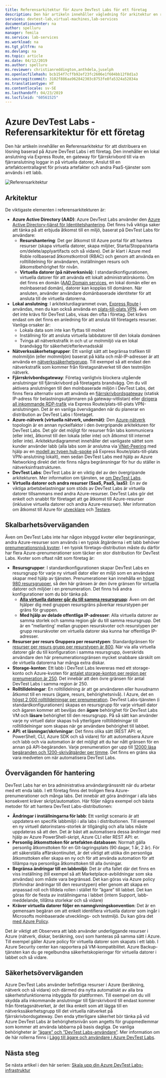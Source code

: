 ```yaml
---
title: Referensarkitektur för Azure DevTest Labs för ett företag
description: Den här artikeln innehåller vägledning för arkitektur en referens för Azure DevTest Labs i ett företag.
services: devtest-lab,virtual-machines,lab-services
documentationcenter: na
author: spelluru
manager: femila
ms.service: lab-services
ms.workload: na
ms.tgt_pltfrm: na
ms.devlang: na
ms.topic: article
ms.date: 04/12/2019
ms.author: spelluru
ms.reviewer: christianreddington,anthdela,juselph
ms.openlocfilehash: bcb154f7cffb92ef23fc2606e1f604bb12f8d1a3
ms.sourcegitcommit: 3102f886aa962842303c8753fe8fa5324a52834a
ms.translationtype: HT
ms.contentlocale: sv-SE
ms.lasthandoff: 04/23/2019
ms.locfileid: "60561525"
---
```

# <a name="azure-devtest-labs---reference-architecture-for-an-enterprise"></a>Azure DevTest Labs - Referensarkitektur för ett företag
Den här artikeln innehåller en Referensarkitektur för att distribuera en lösning baserad på Azure DevTest Labs i ett företag. Den innehåller en lokal anslutning via Express Route, en gateway för fjärrskrivbord till via en fjärranslutning loggar in på virtuella datorer, Anslut till en artefaktcentrallagret för privata artefakter och andra PaaS-tjänster som används i ett labb.

![Referensarkitektur](./media/devtest-lab-reference-architecture/reference-architecture.png)

## <a name="architecture"></a>Arkitektur
De viktigaste elementen i referensarkitekturen är:

- **Azure Active Directory (AAD)**: Azure DevTest Labs använder den [Azure Active Directory-tjänst för Identitetshantering](../active-directory/fundamentals/active-directory-whatis.md). Det finns två viktiga saker att tänka på att erbjuda åtkomst till en miljö, baserat på DevTest Labs för användare:
    - **Resurshantering**:  Det ger åtkomst till Azure portal för att hantera resurser (skapa virtuella datorer, skapa miljöer, Starta/Stoppa/starta om/delete/applyartifacts och så vidare). Det är klart i Azure med Roble rollbaserad åtkomstkontroll (RBAC) och genom att använda en rolltilldelning för användaren, inställningen resurs och åtkomstbehörighet för nivån.
    - **Virtuella datorer (på nätverksnivå)**:  I standardkonfigurationen, virtuella datorer för att använda ett lokalt administratörskonto.  Om det finns en domän ([AAD Domain services](../active-directory-domain-services/active-directory-ds-overview.md), en lokal domän eller en molnbaserad domän), datorer kan kopplas till domänen. När ansluten, använder användare domänbaserade identiteter för att ansluta till de virtuella datorerna.
- **Lokal anslutning**: I arkitekturdiagrammet ovan, [Express Route](../expressroute/expressroute-introduction.md) i användas, men du kan också använda en [plats-till-plats VPN](../vpn-gateway/vpn-gateway-about-vpn-gateway-settings.md). Även om det inte krävs för DevTest Labs, visas den ofta i företag. Det krävs endast om det finns en anledning för att ansluta till företagets resurser. Vanliga orsaker är: 
    - Lokala data som inte kan flyttas till molnet
    - Inställning för att ansluta virtuella labbdatorer till den lokala domänen
    - Tvinga all nätverkstrafik in och ut ur molnmiljö via en lokal brandvägg för säkerhet/efterlevnadsskäl
- **Nätverkssäkerhetsgrupper**: Ett vanligt sätt att begränsa trafiken till molnmiljön (eller molnmiljön) baserat på källa och mål-IP-adresser är att använda en [nätverkssäkerhetsgrupp](../virtual-network/security-overview.md). Till exempel så att endast den nätverkstrafik som kommer från företagsnätverket till den testmiljön nätverk.
- **Fjärrskrivbordsgateway**:  Företag vanligtvis blockera utgående anslutningar till fjärrskrivbord på företagets brandvägg. Om du vill aktivera anslutningen till den molnbaserade miljön i DevTest Labs, det finns flera alternativ som att använda en [fjärrskrivbordsgateway](/windows-server/remote/remote-desktop-services/desktop-hosting-logical-architecture) (statisk IP-adress för belastningsutjämnaren på gateway-vitlistan) eller [dirigera all inkommande RDP-trafik](../vpn-gateway/vpn-gateway-forced-tunneling-rm.md) via Express Route/plats-till-plats VPN-anslutningen. Det är en vanliga överväganden när du planerar en distribution av DevTest Labs i företaget.
- **Azure-nätverk (virtuella nätverk, undernät)**:  Den [Azure-nätverk](../networking/networking-overview.md) topologin är en annan nyckelfaktor i den övergripande arkitekturen för DevTest Labs. Det gör det möjligt för resurser från labs kommunicera (eller inte), åtkomst till den lokala (eller inte) och åtkomst till internet (eller inte). Arkitekturdiagrammet innehåller det vanligaste sättet som kunder använder labb (alla labs som är anslutna via [VNet-Peering](../virtual-network/virtual-network-peering-overview.md) med hjälp av en [modell av typen hub-spoke](/azure/architecture/reference-architectures/hybrid-networking/hub-spoke) på Express Route/plats-till-plats VPN-anslutning lokalt), men sedan DevTest Labs med hjälp av Azure Networking direkt det inte finns några begränsningar för hur du ställer in nätverksinfrastrukturen.
- **DevTest Labs**:  DevTest Labs är en viktig del av den övergripande arkitekturen. Mer information om tjänsten, se [om DevTest Labs](devtest-lab-overview.md).
- **Virtuella datorer och andra resurser (SaaS, PaaS, IaaS)**:  En av de viktiga arbetsbelastningar som stöds av DevTest Labs är virtuella datorer tillsammans med andra Azure-resurser.  DevTest Labs gör det enkelt och snabbt för företaget att ge åtkomst till Azure-resurser (inklusive virtuella datorer och andra Azure-resurser).  Mer information om åtkomst till Azure för [utvecklare](devtest-lab-developer-lab.md) och [Testare](devtest-lab-test-env.md).

## <a name="scalability-considerations"></a>Skalbarhetsöverväganden
Även om DevTest Labs inte har någon inbyggd kvoter eller begränsningar, andra Azure-resurser som används i en typisk åtgärderna i ett labb behöver [prenumerationsnivå kvoter](../azure-subscription-service-limits.md). I en typisk företags-distribution måste du därför har flera Azure-prenumerationer som täcker en stor distribution för DevTest Labs. Kvoter som oftast nått som företag är:

- **Resursgrupper**:  I standardkonfigurationen skapar DevTest Labs en resursgrupp för varje ny virtuell dator eller en miljö som en användare skapar med hjälp av tjänsten. Prenumerationer kan innehålla en [högst 980 resursgrupper](../azure-subscription-service-limits.md#subscription-limits---azure-resource-manager), så den här gränsen är den övre gränsen för virtuella datorer och miljöer i en prenumeration. Det finns två andra konfigurationer som du bör tänka på:
    - **[Alla virtuella datorer går du till samma resursgrupp](resource-group-control.md)**:  Även om det hjälper dig med gruppen resursgräns påverkar resurstypen per gräns för gruppen.
    - **Med hjälp av delade offentliga IP-adresser**:  Alla virtuella datorer av samma storlek och samma region går du till samma resursgrupp. Det är en ”mellanting' mellan gruppen resurskvoter och resurstypen per grupp resurskvoter om virtuella datorer ska kunna har offentliga IP-adresser. 
- **Resurser per resurs Gruppera per resurstypen**: Standardgränsen för [resurser per resurs grupp per resurstypen är 800](../azure-subscription-service-limits.md#resource-group-limits).  När via alla virtuella datorer går du till konfiguration i samma resursgrupp, överskrids användare den här prenumerationsgränsen mycket snabbare särskilt om de virtuella datorerna har många extra diskar.
- **Storage-konton**: Ett labb i DevTest Labs levereras med ett storage-konto och Azure-kvoten för [antalet storage-konton per region per prenumeration är 250](../azure-subscription-service-limits.md#storage-limits). Det innebär att den övre gränsen för antal DevTest Labs i samma region är 250.
- **Rolltilldelningar**: En rolltilldelning är att ge användaren eller huvudnamn åtkomst till en resurs (ägare, resurs, behörighetsnivå). I Azure, det en [högst 2 000 rolltilldelningar per prenumeration](../azure-subscription-service-limits.md#role-based-access-control-limits). DevTest Labs-tjänsten (i standardkonfigurationen) skapas en resursgrupp för varje virtuell dator och ägaren kommer att beviljas den **ägare** behörighet för DevTest Labs VM och **läsare** behörighet till den resursgrupp.  På så sätt kan använder varje ny virtuell dator skapas två ytterligare rolltilldelningar till rolltilldelningar som skapas när ge användare behörighet till labbet.
- **API: et läsningar/skrivningar**: Det finns olika sätt (REST API: er, PowerShell, CLI, Azure SDK och så vidare) för att automatisera Azure och labb och via automation är det möjligt att du har nått gränsen för en annan på API-begäranden. Varje prenumeration ger upp till [12000 läsa begäranden och 1200-skrivåtgärder per timme](../azure-resource-manager/resource-manager-request-limits.md).  Det finns en gräns ska vara medveten om när automatisera DevTest Labs.

## <a name="manageability-considerations"></a>Överväganden för hantering
DevTest Labs har en bra administrativa användargränssnitt när du arbetar med ett enda labb. I ett företag finns det troligen flera Azure-prenumerationer och många labs. Det innebär att göra ändringar i alla labs konsekvent kräver skript/automation.  Här följer några exempel och bästa metoder för att hantera DevTest Labs-distributionen:

- **Ändringar i inställningarna för labb**: Ett vanligt scenario är att uppdatera en specifik labbmiljö i alla labs i distributionen. Till exempel en ny virtuell datorinstans-storlek är tillgänglig och alla labs måste uppdateras så att den.  Det är bäst att automatisera dessa ändringar med hjälp av Azure PowerShell-skript, Azure CLI eller REST API: er.  
- **Personlig åtkomsttoken för artefakten databasen**:  Normalt gälla personlig åtkomsttoken för en Git-lagringsplats (90 dagar, 1 år, 2 år). För att säkerställa affärskontinuitet, är det viktigt att utöka din personliga åtkomsttoken eller skapa en ny och för att använda automation för att tillämpa nya personliga åtkomsttoken till alla övningar.
- **Begränsa ändringar till en labbmiljö**:  Det är ofta fallet där det finns en viss inställning (till exempel så att Marketplace-avbildningar som ska användas) som måste vara begränsad. Det kan göras via Azure policy (förhindrar ändringar till den resurstypen) eller genom att skapa en anpassad roll och tilldela rollen i stället för ”ägare” till labbet. Det kan göras för de flesta av inställningarna i labbet (intern Support, labb-meddelande, tillåtna storlekar och så vidare)
- **Kräver virtuella datorer följer en namngivningskonvention**: Det är en gemensam begäran om att enkelt identifiera virtuella datorer som ingår i Microsofts molnbaserade utvecklings- och testmiljö. Du kan göra det [med Azure Policy](https://github.com/Azure/azure-policy/tree/master/samples/TextPatterns/allow-multiple-name-patterns).

Det är viktigt att Observera att labb använder underliggande resurser i Azure (nätverk, diskar, beräkning, osv) som hanteras på samma sätt i Azure.  Till exempel gäller Azure policy för virtuella datorer som skapats i ett labb. I Azure Security center kan rapportera på VM-kompatibilitet. Azure Backup-tjänsten kan du ge regelbundna säkerhetskopieringar för virtuella datorer i labbet och så vidare. 

## <a name="security-considerations"></a>Säkerhetsöverväganden
Azure DevTest Labs använder befintliga resurser i Azure (beräkning, nätverk och så vidare) och därmed dra nytta automatiskt av alla bra säkerhetsfunktionerna inbyggda för plattformen. Till exempel om du vill skydda alla inkommande anslutningar till fjärrskrivbord till endast kommer från företagsnätverket, är det lika enkelt som att lägga till en nätverkssäkerhetsgrupp till det virtuella nätverket på fjärrskrivbordsgateway. Den enda ytterligare säkerhet bör tänka på vid Azure DevTest Labs är behörighetsnivån som angetts för gruppmedlemmar som kommer att använda labbarna på basis dagliga.  De vanliga behörigheter är [”ägare” och ”DevTest Labs-användare”](devtest-lab-add-devtest-user.md). Mer information om de här rollerna finns i [Lägg till ägare och användare i Azure DevTest Labs](devtest-lab-add-devtest-user.md).

## <a name="next-steps"></a>Nästa steg
Se nästa artikel i den här serien: [Skala upp din Azure DevTest Labs-infrastruktur](devtest-lab-guidance-scale.md)
